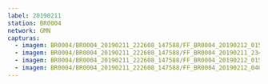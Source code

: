 ```yaml
---
label: 20190211
station: BR0004
network: GMN
capturas:
  - imagem: BR0004/BR0004_20190211_222608_147588/FF_BR0004_20190212_015459_516_0249088.fits_maxpixel.jpg
  - imagem: BR0004/BR0004_20190211_222608_147588/FF_BR0004_20190211_234645_488_0095744.fits_maxpixel.jpg
  - imagem: BR0004/BR0004_20190211_222608_147588/FF_BR0004_20190212_015512_343_0249344.fits_maxpixel.jpg
  - imagem: BR0004/BR0004_20190211_222608_147588/FF_BR0004_20190212_040831_345_0407296.fits_maxpixel.jpg
---
```

